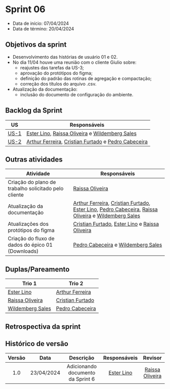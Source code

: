 # Sprint 06

- Data de início: 07/04/2024
- Data de término: 20/04/2024

## Objetivos da sprint
* Desenvolvimento das histórias de usuário 01 e 02.
* No dia 11/04 houve uma reunião com o cliente Giulio sobre:
    * reajustes das tarefas da US-3;
    * aprovação do protótipos do figma;
    * definição do padrão das rotinas de agregação e compactação;
    * correção dos títulos do arquivo .csv.
* Atualização da documentação:
    * inclusão do documento de configuração do ambiente.

## Backlog da Sprint
|**US**|**Responsáveis**|
|--------|-------------|
| [US-1](https://github.com/ResidenciaTICBrisa/T2G4-Querido-Diario/issues/4) | [Ester Lino](https://github.com/esteerlino), [Raissa Oliveira](https://github.com/raissamsoliveira) e [Wildemberg Sales](https://github.com/wildemberg-sales) |
| [US-2](https://github.com/ResidenciaTICBrisa/T2G4-Querido-Diario/issues/2) | [Arthur Ferreira](https://github.com/ArthurFerreiraRodrigues), [Cristian Furtado](https://github.com/csafurtado) e [Pedro Cabeceira](https://github.com/pkbceira03) |

## Outras atividades
|**Atividade**|**Responsáveis**|
|--------|-------------|
| Criação do plano de trabalho solicitado pelo cliente | [Raissa Oliveira](https://github.com/raissamsoliveira) |
| Atualização da documentação |  [Arthur Ferreira](https://github.com/ArthurFerreiraRodrigues), [Cristian Furtado](https://github.com/csafurtado), [Ester Lino](https://github.com/esteerlino), [Pedro Cabeceira](https://github.com/pkbceira03), [Raissa Oliveira](https://github.com/raissamsoliveira) e [Wildemberg Sales](https://github.com/wildemberg-sales) |
| Atualizações dos protótipos do figma | [Cristian Furtado](https://github.com/csafurtado), [Ester Lino](https://github.com/esteerlino) e [Raissa Oliveira](https://github.com/raissamsoliveira) |
| Criação do fluxo de dados do épico 01 (Downloads) | [Pedro Cabeceira](https://github.com/pkbceira03) e [Wildemberg Sales](https://github.com/wildemberg-sales) |

## Duplas/Pareamento
|**Trio 1**|**Trio 2**|
|-----------|-----------|
| [Ester Lino](https://github.com/esteerlino) | [Arthur Ferreira](https://github.com/ArthurFerreiraRodrigues) |
| [Raissa Oliveira](https://github.com/raissamsoliveira) | [Cristian Furtado](https://github.com/csafurtado)  |
| [Wildemberg Sales](https://github.com/wildemberg-sales)| [Pedro Cabeceira](https://github.com/pkbceira03)|

## Retrospectiva da sprint 

## Histórico de versão

| Versão |    Data    |   Descrição   |       Responsáveis        |                     Revisor                     |
| :----: | :--------: | :-----------: | :-----------------------: | :---------------------------------------------: |
|  1.0   | 23/04/2024  | Adicionando documento da Sprint 6 | [Ester Lino](https://github.com/esteerlino)                           |    [Raissa Oliveira](https://github.com/raissamsoliveira) |
